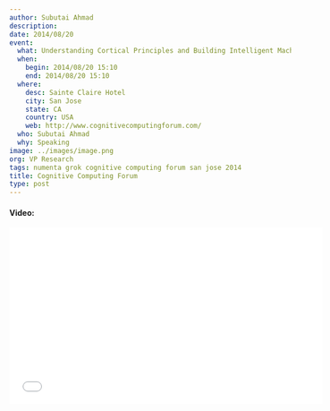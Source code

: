 ```yaml
---
author: Subutai Ahmad
description:
date: 2014/08/20
event:
  what: Understanding Cortical Principles and Building Intelligent Machines
  when:
    begin: 2014/08/20 15:10
    end: 2014/08/20 15:10
  where:
    desc: Sainte Claire Hotel
    city: San Jose
    state: CA
    country: USA
    web: http://www.cognitivecomputingforum.com/
  who: Subutai Ahmad
  why: Speaking
image: ../images/image.png
org: VP Research
tags: numenta grok cognitive computing forum san jose 2014
title: Cognitive Computing Forum
type: post
---
```


#### Video:

<div class="video-container media-border">
  <iframe width="560" height="315" src="//www.youtube.com/embed/k_p58LbXd4Y" frameborder="0" allowfullscreen></iframe>
</div>
